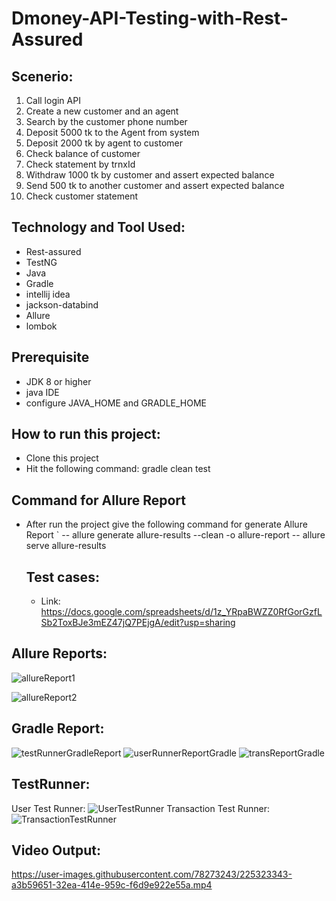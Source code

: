 # Dmoney-API-Testing-with-Rest-Assured

## Scenerio:
1. Call login API
2. Create  a new customer and an agent
3. Search by the customer phone number
4. Deposit 5000 tk to the Agent from system
5. Deposit 2000 tk by agent to customer 
6. Check balance of customer
7. Check statement by trnxId 
8. Withdraw 1000 tk by customer and assert expected balance
9. Send 500 tk to another customer and assert expected balance
10. Check customer statement

## Technology and Tool Used:
- Rest-assured
- TestNG
- Java
- Gradle
- intellij idea
- jackson-databind
- Allure
- lombok
## Prerequisite
- JDK 8 or higher
- java IDE
- configure JAVA_HOME and GRADLE_HOME

## How to run this project:
- Clone this project
- Hit the following command: gradle clean test
## Command for Allure Report
- After run the project give the following command for generate Allure Report
`     -- allure generate allure-results --clean -o allure-report
      -- allure serve allure-results
      
  ## Test cases:
  - Link: https://docs.google.com/spreadsheets/d/1z_YRpaBWZZ0RfGorGzfLSb2ToxBJe3mEZ47jQ7PEjgA/edit?usp=sharing
      
 ## Allure Reports: 
 ![allureReport1](https://user-images.githubusercontent.com/78273243/225321042-8a85f3f5-4446-456d-a92a-0f500faa45ef.png)
 
 ![allureReport2](https://user-images.githubusercontent.com/78273243/225321302-197d7926-7592-4dd3-8164-823d6d06856c.png)

## Gradle Report: 
![testRunnerGradleReport](https://user-images.githubusercontent.com/78273243/225321828-b1f3bcf2-ea85-487b-8748-ca814731d350.png)
![userRunnerReportGradle](https://user-images.githubusercontent.com/78273243/225321853-30e4a3b0-57b6-4297-b99d-0064b7d20f64.png)
![transReportGradle](https://user-images.githubusercontent.com/78273243/225322391-a161dca1-1743-4af9-be34-d3f172536a89.png)

## TestRunner:
User Test Runner:
![UserTestRunner](https://user-images.githubusercontent.com/78273243/225322784-c3679b36-25c4-449d-9ade-d91a6c62da81.png)
Transaction Test Runner:
![TransactionTestRunner](https://user-images.githubusercontent.com/78273243/225321927-c9d5cdfa-5505-4411-9997-b8ae2914b2d4.png)

## Video Output:
https://user-images.githubusercontent.com/78273243/225323343-a3b59651-32ea-414e-959c-f6d9e922e55a.mp4

